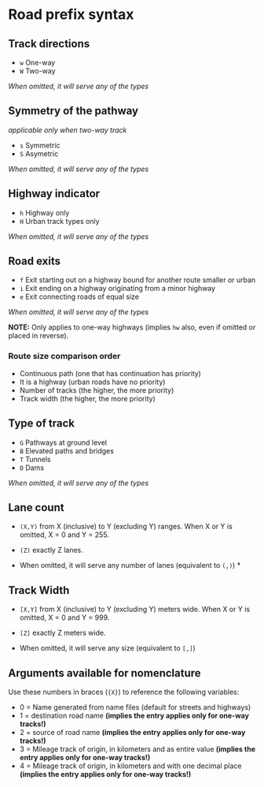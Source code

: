 # Road prefix syntax

## Track directions

* `w` One-way
* `W` Two-way

*When omitted, it will serve any of the types*

## Symmetry of the pathway
*applicable only when two-way track*

* `s` Symmetric
* `S` Asymetric

*When omitted, it will serve any of the types*

## Highway indicator

* `h` Highway only
* `H` Urban track types only

*When omitted, it will serve any of the types*

## Road exits

* `f` Exit starting out on a highway bound for another route smaller or urban
* `i` Exit ending on a highway originating from a minor highway
* `e` Exit connecting roads of equal size

*When omitted, it will serve any of the types*

**NOTE:** Only applies to one-way highways (implies `hw` also, even if omitted or placed in reverse).

### Route size comparison order
* Continuous path (one that has continuation has priority)
* It is a highway (urban roads have no priority)
* Number of tracks (the higher, the more priority)
* Track width (the higher, the more priority)

## Type of track
* `G` Pathways at ground level
* `B` Elevated paths and bridges
* `T` Tunnels
* `D` Dams

*When omitted, it will serve any of the types*

## Lane count

* `(X,Y)` from X (inclusive) to Y (excluding Y) ranges. When X or Y is omitted, X = 0 and Y = 255.
* `(Z)` exactly Z lanes.

* When omitted, it will serve any number of lanes (equivalent to `(,)`) *

## Track Width

* `[X,Y]` from X (inclusive) to Y (excluding Y) meters wide. When X or Y is omitted, X = 0 and Y = 999.
* `[Z]` exactly Z meters wide.

* When omitted, it will serve any size (equivalent to `[,]`)

## Arguments available for nomenclature
Use these numbers in braces (`{X}`) to reference the following variables:

* 0 = Name generated from name files (default for streets and highways)
* 1 = destination road name **(implies the entry applies only for one-way tracks!)**
* 2 = source of road name **(implies the entry applies only for one-way tracks!)**
* 3 = Mileage track of origin, in kilometers and as entire value **(implies the entry applies only for one-way tracks!)**
* 4 = Mileage track of origin, in kilometers and with one decimal place **(implies the entry applies only for one-way tracks!)**
